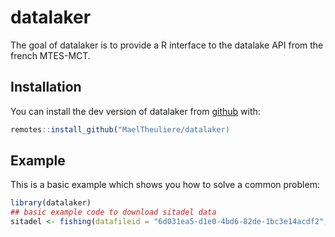 
<!-- README.md is generated from README.Rmd. Please edit that file -->

# datalaker

<!-- badges: start -->

<!-- badges: end -->

The goal of datalaker is to provide a R interface to the datalake API
from the french MTES-MCT.

## Installation

You can install the dev version of datalaker from
[github](https://github.com/MaelTheuliere/datalaker) with:

``` r
remotes::install_github("MaelTheuliere/datalaker)
```

## Example

This is a basic example which shows you how to solve a common problem:

``` r
library(datalaker)
## basic example code to download sitadel data
sitadel <- fishing(datafileid = "6d031ea5-d1e0-4bd6-82de-1bc3e14acdf2", millesime = "2019-06")
```
